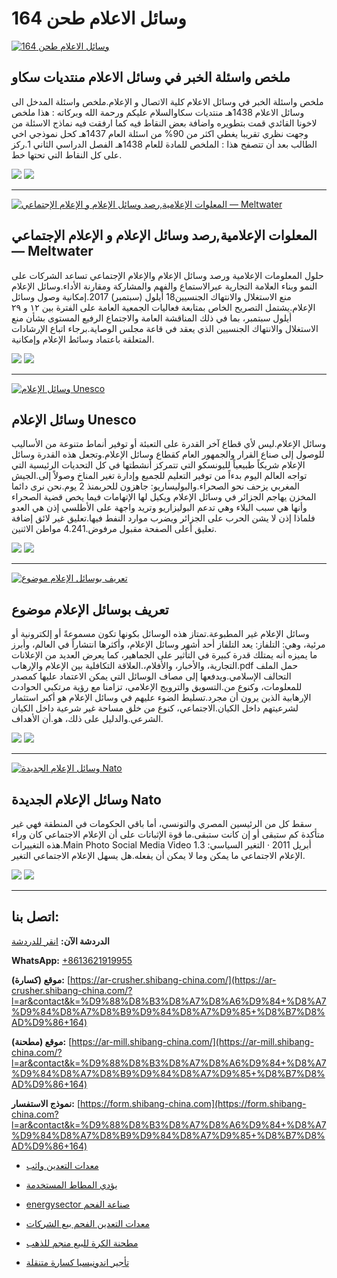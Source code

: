 # وسائل الاعلام طحن 164

<a href="https://swt.shibang-china.com/?l=ar&img&k=%D9%88%D8%B3%D8%A7%D8%A6%D9%84+%D8%A7%D9%84%D8%A7%D8%B9%D9%84%D8%A7%D9%85+%D8%B7%D8%AD%D9%86+164" target="_blank">![وسائل الاعلام طحن 164](http://static.shibang-china.com/all-800x300/548.jpg)</a>

## ملخص واسئلة الخبر في وسائل الاعلام منتديات سكاو
ملخص واسئلة الخبر في وسائل الاعلام كلية الاتصال و الإعلام.ملخص واسئلة المدخل الى وسائل الاعلام 1438هـ منتديات سكاوالسلام عليكم ورحمة الله وبركاته : هذا ملخص لاخونا القائدي قمت بتطويره واضافة بعض النقاط فيه كما ارفقت فيه نماذج الاسئلة من وجهت نظري تقريبا يغطي اكثر من 90% من اسئلة العام 1437هـ كحل نموذجي اخي الطالب بعد أن تتصفح هذا : الملخص للمادة للعام 1438هـ الفصل الدراسي الثاني 1.ركز على كل النقاط التي تحتها خط.


<a href="https://whatsapp.shibangsoft.com/WhatsApp.php" target="_blank" title="WhatsApp">![](http://static.shibang-china.com/icon/whatsapp.png)</a> <a href="https://swt.shibang-china.com/?l=ar&icon&k=%D9%88%D8%B3%D8%A7%D8%A6%D9%84+%D8%A7%D9%84%D8%A7%D8%B9%D9%84%D8%A7%D9%85+%D8%B7%D8%AD%D9%86+164" target="_blank">![](http://static.shibang-china.com/icon/chat-ar.png)</a>

---

<a href="https://swt.shibang-china.com/?l=ar&img&k=%D9%88%D8%B3%D8%A7%D8%A6%D9%84+%D8%A7%D9%84%D8%A7%D8%B9%D9%84%D8%A7%D9%85+%D8%B7%D8%AD%D9%86+164" target="_blank">![المعلوات الإعلامية,رصد وسائل الإعلام و الإعلام الإجتماعي — Meltwater](http://static.shibang-china.com/all-800x300/315.jpg)</a>

## المعلوات الإعلامية,رصد وسائل الإعلام و الإعلام الإجتماعي — Meltwater
حلول المعلومات الإعلامية ورصد وسائل الإعلام والإعلام الإجتماعي تساعد الشركات على النمو وبناء العلامة التجارية عبرالاستماع والفهم والمشاركة ومقارنة الأداء.وسائل الإعلام منع الاستغلال والانتهاك الجنسيين18 أيلول (سبتمبر) 2017.إمكانية وصول وسائل الإعلام.يشتمل التصريح الخاص بمتابعة فعاليات الجمعية العامة على الفترة بين ١٢ و ٢٩ أيلول سبتمبر، بما في ذلك المناقشة العامة والاجتماع الرفيع المستوى بشأن منع الاستغلال والانتهاك الجنسيين الذي يعقد في قاعة مجلس الوصاية.برجاء اتباع الإرشادات المتعلقة باعتماد وسائط الإعلام وإمكانية.


<a href="https://whatsapp.shibangsoft.com/WhatsApp.php" target="_blank" title="WhatsApp">![](http://static.shibang-china.com/icon/whatsapp.png)</a> <a href="https://swt.shibang-china.com/?l=ar&icon&k=%D9%88%D8%B3%D8%A7%D8%A6%D9%84+%D8%A7%D9%84%D8%A7%D8%B9%D9%84%D8%A7%D9%85+%D8%B7%D8%AD%D9%86+164" target="_blank">![](http://static.shibang-china.com/icon/chat-ar.png)</a>

---

<a href="https://swt.shibang-china.com/?l=ar&img&k=%D9%88%D8%B3%D8%A7%D8%A6%D9%84+%D8%A7%D9%84%D8%A7%D8%B9%D9%84%D8%A7%D9%85+%D8%B7%D8%AD%D9%86+164" target="_blank">![وسائل الإعلام Unesco](http://static.shibang-china.com/all-800x300/61.jpg)</a>

## وسائل الإعلام Unesco
وسائل الإعلام.ليس لأي قطاع آخر القدرة على التعبئة أو توفير أنماط متنوعة من الأساليب للوصول إلى صناع القرار والجمهور العام كقطاع وسائل الإعلام.وتجعل هذه القدرة وسائل الإعلام شريكاً طبيعياً لليونسكو التي تتمركز أنشطتها في كل التحديات الرئيسية التي تواجه العالم اليوم بدءاً من توفير التعليم للجميع وإدارة تغير المناخ وصولاً إلى.الجيش المغربي يزحف نحو الصحراء.والبوليساريو: جاهزون للحربمنذ 2 يوم.نحن نرى دائما المخزن يهاجم الجزائر في وسائل الإعلام ويكيل لها الإتهامات فيما يخص قضية الصحراء وأنها هي سبب البلاء وهي تدعم البوليزاريو وتريد واجهة على الأطلسي إذن هي العدو فلماذا إذن لا يشن الحرب على الجزائر ويضرب موارد النفط فيها.تعليق غير لائق إضافة تعليق أعلى الصفحة مقبول مرفوض.4.241 مواطن الاثنين.


<a href="https://whatsapp.shibangsoft.com/WhatsApp.php" target="_blank" title="WhatsApp">![](http://static.shibang-china.com/icon/whatsapp.png)</a> <a href="https://swt.shibang-china.com/?l=ar&icon&k=%D9%88%D8%B3%D8%A7%D8%A6%D9%84+%D8%A7%D9%84%D8%A7%D8%B9%D9%84%D8%A7%D9%85+%D8%B7%D8%AD%D9%86+164" target="_blank">![](http://static.shibang-china.com/icon/chat-ar.png)</a>

---

<a href="https://swt.shibang-china.com/?l=ar&img&k=%D9%88%D8%B3%D8%A7%D8%A6%D9%84+%D8%A7%D9%84%D8%A7%D8%B9%D9%84%D8%A7%D9%85+%D8%B7%D8%AD%D9%86+164" target="_blank">![تعريف بوسائل الإعلام موضوع](http://static.shibang-china.com/all-800x300/1503.jpg)</a>

## تعريف بوسائل الإعلام موضوع
وسائل الإعلام غير المطبوعة.تمتاز هذه الوسائل بكونها تكون مسموعةً أو إلكترونية أو مرئية، وهي: التلفاز: يعد التلفاز أحد أشهر وسائل الإعلام، وأكثرها انتشاراً في العالم، وأبرز ما يميزه أنه يمتلك قدرة كبيرة في التأثير على الجماهير، كما يعرض العديد من الإعلانات التجارية، والأخبار، والأفلام،.العلاقة التكافلية بين الإعلام والإرهاب.pdf حمل الملف التحالف الإسلامي.ويدفعها إلى مصاف الوسائل التي يمكن الاعتماد عليها كمصدر للمعلومات، وكنوع من.التسويق والترويج الإعلامي، تزامنا مع رؤية مرتكبي الحوادث الإرهابية الذين يرون أن مجرد.تسليط الضوء عليهم في وسائل الإعلام هو أكبر استثمار لشرعيتهم داخل الكيان.الاجتماعي، كنوع من خلق مساحة غير شرعية داخل الكيان الشرعي.والدليل على ذلك، هو.أن الأهداف.


<a href="https://whatsapp.shibangsoft.com/WhatsApp.php" target="_blank" title="WhatsApp">![](http://static.shibang-china.com/icon/whatsapp.png)</a> <a href="https://swt.shibang-china.com/?l=ar&icon&k=%D9%88%D8%B3%D8%A7%D8%A6%D9%84+%D8%A7%D9%84%D8%A7%D8%B9%D9%84%D8%A7%D9%85+%D8%B7%D8%AD%D9%86+164" target="_blank">![](http://static.shibang-china.com/icon/chat-ar.png)</a>

---

<a href="https://swt.shibang-china.com/?l=ar&img&k=%D9%88%D8%B3%D8%A7%D8%A6%D9%84+%D8%A7%D9%84%D8%A7%D8%B9%D9%84%D8%A7%D9%85+%D8%B7%D8%AD%D9%86+164" target="_blank">![وسائل الإعلام الجديدة Nato](http://static.shibang-china.com/all-800x300/1067.jpg)</a>

## وسائل الإعلام الجديدة Nato
سقط كل من الرئيسين المصري والتونسي، أما باقي الحكومات في المنطقة فهي غير متأكدة كم ستبقى أو إن كانت ستبقى.ما قوة الإثباتات على أن الإعلام الاجتماعي كان وراء هذه التغييرات.Main Photo Social Media Video 1.3 أبريل 2011 &middot; التغير السياسي: الإعلام الاجتماعي ما يمكن وما لا يمكن أن يفعله.هل يسهل الإعلام الاجتماعي التغير.

<a href="https://whatsapp.shibangsoft.com/WhatsApp.php" target="_blank" title="WhatsApp">![](http://static.shibang-china.com/icon/whatsapp.png)</a> <a href="https://swt.shibang-china.com/?l=ar&icon&k=%D9%88%D8%B3%D8%A7%D8%A6%D9%84+%D8%A7%D9%84%D8%A7%D8%B9%D9%84%D8%A7%D9%85+%D8%B7%D8%AD%D9%86+164" target="_blank">![](http://static.shibang-china.com/icon/chat-ar.png)</a>

---
## اتصل بنا:

**الدردشة الآن:** [انقر للدردشة](https://swt.shibang-china.com?l=ar&contact&k=%D9%88%D8%B3%D8%A7%D8%A6%D9%84+%D8%A7%D9%84%D8%A7%D8%B9%D9%84%D8%A7%D9%85+%D8%B7%D8%AD%D9%86+164)

**WhatsApp:**  [+8613621919955](https://whatsapp.shibangsoft.com/WhatsApp.php)

**موقع (كسارة):** [https://ar-crusher.shibang-china.com/](https://ar-crusher.shibang-china.com/?l=ar&contact&k=%D9%88%D8%B3%D8%A7%D8%A6%D9%84+%D8%A7%D9%84%D8%A7%D8%B9%D9%84%D8%A7%D9%85+%D8%B7%D8%AD%D9%86+164)

**موقع (مطحنة):** [https://ar-mill.shibang-china.com/](https://ar-mill.shibang-china.com/?l=ar&contact&k=%D9%88%D8%B3%D8%A7%D8%A6%D9%84+%D8%A7%D9%84%D8%A7%D8%B9%D9%84%D8%A7%D9%85+%D8%B7%D8%AD%D9%86+164)

**نموذج الاستفسار:** [https://form.shibang-china.com](https://form.shibang-china.com?l=ar&contact&k=%D9%88%D8%B3%D8%A7%D8%A6%D9%84+%D8%A7%D9%84%D8%A7%D8%B9%D9%84%D8%A7%D9%85+%D8%B7%D8%AD%D9%86+164)

* [معدات التعدين واثب](../26/%D9%85%D8%B9%D8%AF%D8%A7%D8%AA%20%D8%A7%D9%84%D8%AA%D8%B9%D8%AF%D9%8A%D9%86%20%D9%88%D8%A7%D8%AB%D8%A8.md)

* [يؤدي المطاط المستخدمة](../26/%D9%8A%D8%A4%D8%AF%D9%8A%20%D8%A7%D9%84%D9%85%D8%B7%D8%A7%D8%B7%20%D8%A7%D9%84%D9%85%D8%B3%D8%AA%D8%AE%D8%AF%D9%85%D8%A9.md)

* [energysector صناعة الفحم](../30/energysector%20%D8%B5%D9%86%D8%A7%D8%B9%D8%A9%20%D8%A7%D9%84%D9%81%D8%AD%D9%85.md)

* [معدات التعدين الفحم بيع الشركات](../29/%D9%85%D8%B9%D8%AF%D8%A7%D8%AA%20%D8%A7%D9%84%D8%AA%D8%B9%D8%AF%D9%8A%D9%86%20%D8%A7%D9%84%D9%81%D8%AD%D9%85%20%D8%A8%D9%8A%D8%B9%20%D8%A7%D9%84%D8%B4%D8%B1%D9%83%D8%A7%D8%AA.md)

* [مطحنة الكرة للبيع منجم للذهب](../28/%D9%85%D8%B7%D8%AD%D9%86%D8%A9%20%D8%A7%D9%84%D9%83%D8%B1%D8%A9%20%D9%84%D9%84%D8%A8%D9%8A%D8%B9%20%D9%85%D9%86%D8%AC%D9%85%20%D9%84%D9%84%D8%B0%D9%87%D8%A8.md)

* [تأجير اندونيسيا كسارة متنقلة](../27/%D8%AA%D8%A3%D8%AC%D9%8A%D8%B1%20%D8%A7%D9%86%D8%AF%D9%88%D9%86%D9%8A%D8%B3%D9%8A%D8%A7%20%D9%83%D8%B3%D8%A7%D8%B1%D8%A9%20%D9%85%D8%AA%D9%86%D9%82%D9%84%D8%A9.md)
